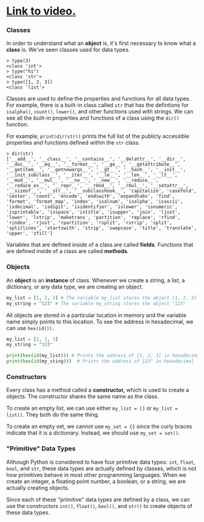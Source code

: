 # [Link to video.](https://www.youtube.com/watch?v=PWaNNHuGb8A&list=PLVD25niNi0BnTo_MGI8NI6WvVIXcC9khH)

### Classes 

In order to understand what an **object** is, it's first necessary to know what a **class** is. We've seen classes used for data types.

```
> type(3)
<class 'int'>
> type("hi")
<class 'str'>
> type([1, 2, 3])
<class 'list'>
```

Classes are used to define the properties and functions for all data types. For example, there is a built-in class called `str` that has the defintions for `isalpha()`, `count()`, `lower()`, and other functions used with strings. We can see all the built-in properties and functions of a class using the `dir()` function. 

For example, `print(dir(str))` prints the full list of the publicly accessible properties and functions defined within the `str` class.

```
> dir(str)
['__add__', '__class__', '__contains__', '__delattr__', '__dir__', '__doc__', '__eq__', '__format__', '__ge__', '__getattribute__', '__getitem__', '__getnewargs__', '__gt__', '__hash__', '__init__', '__init_subclass__', '__iter__', '__le__', '__len__', '__lt__', '__mod__', '__mul__', '__ne__', '__new__', '__reduce__', '__reduce_ex__', '__repr__', '__rmod__', '__rmul__', '__setattr__', '__sizeof__', '__str__', '__subclasshook__', 'capitalize', 'casefold', 'center', 'count', 'encode', 'endswith', 'expandtabs', 'find', 'format', 'format_map', 'index', 'isalnum', 'isalpha', 'isascii', 'isdecimal', 'isdigit', 'isidentifier', 'islower', 'isnumeric', 'isprintable', 'isspace', 'istitle', 'isupper', 'join', 'ljust', 'lower', 'lstrip', 'maketrans', 'partition', 'replace', 'rfind', 'rindex', 'rjust', 'rpartition', 'rsplit', 'rstrip', 'split', 'splitlines', 'startswith', 'strip', 'swapcase', 'title', 'translate', 'upper', 'zfill']
```

Variables that are defined inside of a class are called **fields**. Functions that are defined inside of a class are called **methods**. 

### Objects

An **object** is an **instance** of class. Whenever we create a string, a list, a dictionary, or any data type, we are creating an object.

```python
my_list = [1, 2, 3] # The variable my_list stores the object [1, 2, 3]
my_string = "123" # The variable my_string stores the object "123"
```

All objects are stored in a particular location in memory and the variable name simply points to this location. To see the address in hexadecimal, we can use `hex(id())`.

```python
my_list = [1, 2, 3] 
my_string = "123"

print(hex(id(my_list))) # Prints the address of [1, 2, 3] in hexadecimal
print(hex(id(my_sting)))  # Prints the address of 123" in hexadecimal
```

### Constructors

Every class has a method called a **constructor,** which is used to create a objects. The constructor shares the same name as the class.

To create an empty list, we can use either `my_list = []` or `my_list = list()`. They both do the same thing.

To create an empty set, we cannot use `my_set = {}` since the curly braces indicate that it is a dictionary. Instead, we should use `my_set = set()`.


### "Primitive" Data Types

Although Python is considered to have four primitive data types: `int`, `float`, `bool`, and `str`, these data types are actually defined by classes, which is not how primitives behave in most other programming languages. When we create an integer, a floating point number, a boolean, or a string, we are actually creating objects.

Since each of these "primitive" data types are defined by a class, we can use the constructors `int()`, `float()`, `bool()`, and `str()` to create objects of these data types.
